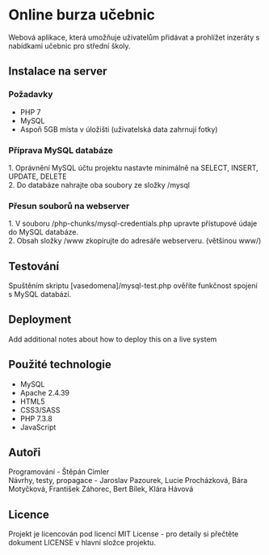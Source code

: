 <h1>Online burza učebnic</h1>
Webová aplikace, která umožňuje uživatelům přidávat a prohlížet inzeráty s nabídkami učebnic pro střední školy.

<h2>Instalace na server</h2>

<h3>Požadavky</h3>
<ul>
	<li>PHP 7</li>
	<li>MySQL</li>
	<li>Aspoň 5GB místa v úložišti (uživatelská data zahrnují fotky)</li>
</ul>

<h3>Příprava MySQL databáze</h3>
1. Oprávnění MySQL účtu projektu nastavte minimálně na SELECT, INSERT, UPDATE, DELETE<br>
2. Do databáze nahrajte oba soubory ze složky /mysql

<h3>Přesun souborů na webserver</h3>
1. V souboru /php-chunks/mysql-credentials.php upravte přístupové údaje do MySQL databáze.<br>
2. Obsah složky /www zkopírujte do adresáře webserveru. (většinou www/)

<h2>Testování</h2>
Spuštěním skriptu [vasedomena]/mysql-test.php ověříte funkčnost spojení s MySQL databází.<br>

<h2>Deployment</h2>
Add additional notes about how to deploy this on a live system

<h2>Použité technologie</h2>
<ul>
	<li>MySQL</li>
	<li>Apache 2.4.39</li>
	<li>HTML5</li>
	<li>CSS3/SASS</li>
	<li>PHP 7.3.8</li>
	<li>JavaScript</li>
</ul>

<h2>Autoři</h2>
Programování - Štěpán Cimler<br>
Návrhy, testy, propagace - Jaroslav Pazourek, Lucie Procházková, Bára Motyčková, František Záhorec, Bert Bílek, Klára Hávová

<h2>Licence</h2>
Projekt je licencován pod licencí MIT License - pro detaily si přečtěte dokument LICENSE v hlavní složce projektu.
